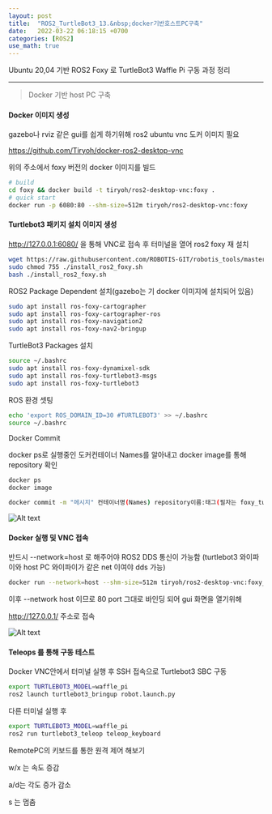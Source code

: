 ```yaml
---
layout: post
title:  "ROS2_TurtleBot3_13.&nbsp;docker기반호스트PC구축"
date:   2022-03-22 06:18:15 +0700
categories: [ROS2]
use_math: true
---
```


Ubuntu 20,04 기반 ROS2 Foxy 로 TurtleBot3 Waffle Pi 구동 과정 정리

---

> Docker 기반 host PC 구축

#### Docker 이미지 생성

gazebo나 rviz 같은 gui를 쉽게 하기위해 ros2 ubuntu vnc 도커 이미지 필요

https://github.com/Tiryoh/docker-ros2-desktop-vnc

위의 주소에서 foxy 버전의 docker 이미지를 빌드

``` bash
# build
cd foxy && docker build -t tiryoh/ros2-desktop-vnc:foxy .
# quick start
docker run -p 6080:80 --shm-size=512m tiryoh/ros2-desktop-vnc:foxy
```

#### Turtlebot3 패키지 설치 이미지 생성

http://127.0.0.1:6080/ 을 통해 VNC로 접속 후 터미널을 열어 ros2 foxy 재 설치

``` bash
wget https://raw.githubusercontent.com/ROBOTIS-GIT/robotis_tools/master/install_ros2_foxy.sh
sudo chmod 755 ./install_ros2_foxy.sh
bash ./install_ros2_foxy.sh
```

ROS2 Package Dependent 설치(gazebo는 기 docker 이미지에 설치되어 있음)

``` bash
sudo apt install ros-foxy-cartographer
sudo apt install ros-foxy-cartographer-ros
sudo apt install ros-foxy-navigation2
sudo apt install ros-foxy-nav2-bringup
```

TurtleBot3 Packages 설치

``` bash
source ~/.bashrc
sudo apt install ros-foxy-dynamixel-sdk
sudo apt install ros-foxy-turtlebot3-msgs
sudo apt install ros-foxy-turtlebot3
```

ROS 환경 셋팅

``` bash
echo 'export ROS_DOMAIN_ID=30 #TURTLEBOT3' >> ~/.bashrc
source ~/.bashrc
```

Docker Commit

docker ps로 실행중인 도커컨테이너 Names를 알아내고
docker image를 통해 repository 확인

``` bash
docker ps
docker image

docker commit -m "메시지" 컨테이너명(Names) repository이름:태그(필자는 foxy_turtlebot3)
```

![Alt text](http://leesangwon0114.github.io/static/img/ROS2/13.1.png)

#### Docker 실행 및 VNC 접속

반드시 --network=host 로 해주어야 ROS2 DDS 통신이 가능함
(turtlebot3 와이파이와 host PC 와이파이가 같은 net 이여야 dds 가능)

``` bash
docker run --network=host --shm-size=512m tiryoh/ros2-desktop-vnc:foxy_turtlebot3
```

이후 --network host 이므로 80 port 그대로 바인딩 되어 gui 화면을 열기위해

http://127.0.0.1/ 주소로 접속

![Alt text](http://leesangwon0114.github.io/static/img/ROS2/13.2.png)

#### Teleops 를 통해 구동 테스트

Docker VNC안에서 터미널 실행 후 SSH 접속으로 Turtlebot3 SBC 구동

``` bash
export TURTLEBOT3_MODEL=waffle_pi
ros2 launch turtlebot3_bringup robot.launch.py
```

다른 터미널 실행 후

``` bash
export TURTLEBOT3_MODEL=waffle_pi
ros2 run turtlebot3_teleop teleop_keyboard
```

RemotePC의 키보드를 통한 원격 제어 해보기

w/x 는 속도 증감

a/d는 각도 증가 감소

s 는 멈춤

